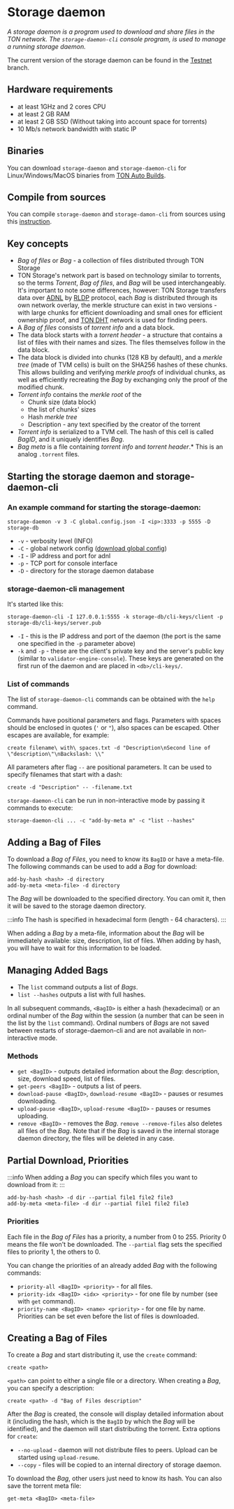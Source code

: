 # Storage daemon

*A storage daemon is a program used to download and share files in the TON network. The `storage-daemon-cli` console program, is used to manage a running storage daemon.*

The current version of the storage daemon can be found in the [Testnet](https://github.com/ton-blockchain/ton/tree/testnet) branch.

## Hardware requirements

* at least 1GHz and 2 cores CPU
* at least 2 GB RAM
* at least 2 GB SSD (Without taking into account space for torrents)
* 10 Mb/s network  bandwidth with static IP

## Binaries 

You can download `storage-daemon` and `storage-daemon-cli` for Linux/Windows/MacOS binaries from [TON Auto Builds](https://github.com/ton-blockchain/ton/releases/latest).

## Compile from sources

You can compile `storage-daemon` and `storage-damon-cli` from sources using this [instruction](/v3/guidelines/smart-contracts/howto/compile/compilation-instructions#storage-daemon).

## Key concepts
* *Bag of files* or *Bag* - a collection of files distributed through TON Storage
* TON Storage's network part is based on technology similar to torrents, so the terms *Torrent*, *Bag of files*, and *Bag* will be used interchangeably. It's important to note some differences, however: TON Storage transfers data over [ADNL](/v3/documentation/network/protocols/adnl/overview) by [RLDP](/learn/networking/rldp) protocol, each *Bag* is distributed through its own network overlay, the merkle structure can exist in two versions - with large chunks for efficient downloading and small ones for efficient ownership proof, and [TON DHT](/v3/documentation/network/protocols/dht/ton-dht) network is used for finding peers.
* A *Bag of files* consists of *torrent info* and a data block.
* The data block starts with a *torrent header* - a structure that contains a list of files with their names and sizes. The files themselves follow in the data block.
* The data block is divided into chunks (128 KB by default), and a *merkle tree* (made of TVM cells) is built on the SHA256 hashes of these chunks. This allows building and verifying *merkle proofs* of individual chunks, as well as efficiently recreating the *Bag* by exchanging only the proof of the modified chunk.
* *Torrent info* contains the *merkle root* of the 
    * Chunk size (data block)
    * the list of chunks' sizes
    * Hash *merkle tree*
    * Description - any text specified by the creator of the torrent
* *Torrent info* is serialized to a TVM cell. The hash of this cell is called *BagID*, and it uniquely identifies *Bag*.
* *Bag meta* is a file containing *torrent info* and *torrent header*.* This is an analog `.torrent` files.


## Starting the storage daemon and storage-daemon-cli

### An example command for starting the storage-daemon:


```storage-daemon -v 3 -C global.config.json -I <ip>:3333 -p 5555 -D storage-db```

* `-v` - verbosity level (INFO)
* `-C` - global network config ([download global config](/v3/guidelines/smart-contracts/howto/compile/compilation-instructions#download-global-config))
* `-I` - IP address and port for adnl
* `-p` - TCP port for console interface
* `-D` - directory for the storage daemon database

### storage-daemon-cli management
It's started like this:

```
storage-daemon-cli -I 127.0.0.1:5555 -k storage-db/cli-keys/client -p storage-db/cli-keys/server.pub
```

* `-I` - this is the IP address and port of the daemon (the port is the same one specified in the `-p` parameter above)
* `-k` and `-p` - these are the client's private key and the server's public key (similar to `validator-engine-console`). These keys are generated on the first run of the daemon and are placed in `<db>/cli-keys/`.

### List of commands

The list of `storage-daemon-cli` commands can be obtained with the `help` command.

Commands have positional parameters and flags. Parameters with spaces should be enclosed in quotes (`'` or `"`), also spaces can be escaped. Other escapes are available, for example:
```
create filename\ with\ spaces.txt -d "Description\nSecond line of \"description\"\nBackslash: \\"
```

All parameters after flag `--` are positional parameters. It can be used to specify filenames that start with a dash:
```
create -d "Description" -- -filename.txt
```

`storage-daemon-cli` can be run in non-interactive mode by passing it commands to execute:

```
storage-daemon-cli ... -c "add-by-meta m" -c "list --hashes"
```

## Adding a Bag of Files
To download a *Bag of Files*, you need to know its `BagID` or have a meta-file. The following commands can be used to add a *Bag* for download:
```
add-by-hash <hash> -d directory
add-by-meta <meta-file> -d directory
```
The *Bag* will be downloaded to the specified directory. You can omit it, then it will be saved to the storage daemon directory.

:::info
The hash is specified in hexadecimal form (length - 64 characters).
:::

When adding a *Bag* by a meta-file, information about the *Bag* will be immediately available: size, description, list of files. When adding by hash, you will have to wait for this information to be loaded.


## Managing Added Bags

* The `list` command outputs a list of *Bags*. 
* `list --hashes` outputs a list with full hashes. 

In all subsequent commands, `<BagID>` is either a hash (hexadecimal) or an ordinal number of the *Bag* within the session (a number that can be seen in the list by the `list` command). Ordinal numbers of *Bags* are not saved between restarts of storage-daemon-cli and are not available in non-interactive mode.

### Methods

* `get <BagID>` - outputs detailed information about the *Bag*: description, size, download speed, list of files.
* `get-peers <BagID>` - outputs a list of peers.
* `download-pause <BagID>`, `download-resume <BagID>` - pauses or resumes downloading.
* `upload-pause <BagID>`, `upload-resume <BagID>` - pauses or resumes uploading.
* `remove <BagID>` - removes the *Bag*. `remove --remove-files` also deletes all files of the *Bag*. Note that if the *Bag* is saved in the internal storage daemon directory, the files will be deleted in any case.


## Partial Download, Priorities
:::info
When adding a *Bag* you can specify which files you want to download from it:
:::
```
add-by-hash <hash> -d dir --partial file1 file2 file3
add-by-meta <meta-file> -d dir --partial file1 file2 file3
```

### Priorities

Each file in the *Bag of Files* has a priority, a number from 0 to 255. Priority 0 means the file won't be downloaded. The `--partial` flag sets the specified files to priority 1, the others to 0.

You can change the priorities of an already added *Bag* with the following commands:
* `priority-all <BagID> <priority>` - for all files.
* `priority-idx <BagID> <idx> <priority>` - for one file by number (see with `get` command).
* `priority-name <BagID> <name> <priority>` - for one file by name.
Priorities can be set even before the list of files is downloaded.


## Creating a Bag of Files
To create a *Bag* and start distributing it, use the `create` command:
```
create <path>
```
`<path>` can point to either a single file or a directory. When creating a *Bag*, you can specify a description:
```
create <path> -d "Bag of Files description"
```
After the *Bag* is created, the console will display detailed information about it (including the hash, which is the `BagID` by which the *Bag* will be identified), and the daemon will start distributing the torrent. Extra options for `create`:
* `--no-upload` - daemon will not distribute files to peers. Upload can be started using `upload-resume`.
* `--copy` - files will be copied to an internal directory of storage daemon.

To download the *Bag*, other users just need to know its hash. You can also save the torrent meta file:
```
get-meta <BagID> <meta-file>
```
